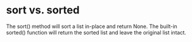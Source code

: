 # sort vs. sorted

The sort() method will sort a list in-place and return None.
The built-in sorted() function will return the sorted list and leave the original list intact.


